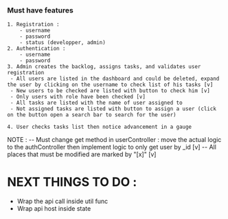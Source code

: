 ### Must have features
    1. Registration :
        - username
        - password
        - status (developper, admin)
    2. Authentication :
        - username
        - password
    3. Admin creates the backlog, assigns tasks, and validates user registration
     - All users are listed in the dashboard and could be deleted, expand the user by clicking on the username to check list of his tasks [v]
     - New users to be checked are listed with button to check him [v]
     - Only users with role have been checked [v]
     - All tasks are listed with the name of user assigned to
     - Not assigned tasks are listed with button to assign a user (click on the button open a search bar to search for the user)
    
    4. User checks tasks list then notice advancement in a gauge


NOTE : 
 -- Must change get method in userController : move the actual logic to the authController then implement logic to only get user by _id [v]
 -- All places that must be modified are marked by "[x]" [v]

# NEXT THINGS TO DO :
- Wrap the api call inside util func
- Wrap api host inside state